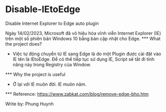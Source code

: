 # Disable-IEtoEdge
Disable Internet Explorer to Edge auto plugin

Ngày 14/02/2023, Microsoft đã vô hiệu hóa vĩnh viễn Internet Explorer (IE) trên một số phiên bản Windows 10 bằng bản cập nhật cho Edge.
*** What the project does?
- Việc tự động chuyển từ IE sang Edge là do một Plugin được cài đặt vào IE tên là IEtoEdge. Để có thể tiếp tục sử dụng IE, Script sẽ tắt đi tính năng này trong Registry của Window.

*** Why the project is useful
- Ở lại với IE muôn đời. IE muôn năm.

*** Reference: https://www.zabkat.com/blog/remove-edge-bho.htm

Write by: Phung Huynh
